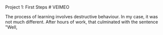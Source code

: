 Project 1: First Steps # VEIMEO

The process of learning involves destructive behaviour. In my case, it was not much different. After hours of work, that culminated with
the sentence "Well, 

